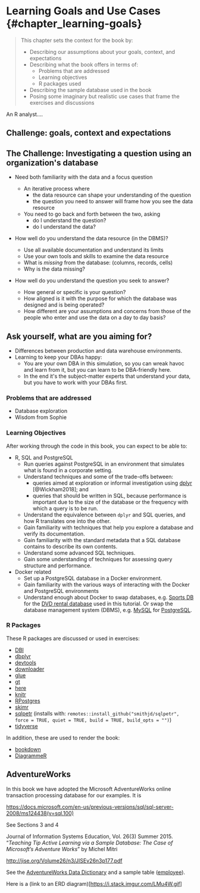 # Learning Goals and Use Cases {#chapter_learning-goals}

> This chapter sets the context for the book by:
> 
> * Describing our assumptions about your goals, context, and expectations
> * Describing what the book offers in terms of:
>   * Problems that are addressed 
>   * Learning objectives
>   * R packages used
> * Describing the sample database used in the book
> * Posing some imaginary but realistic use cases that frame the exercises and discussions

An R analyst....



## Challenge: goals, context and expectations

## The Challenge: Investigating a question using an organization's database

* Need both familiarity with the data and a focus question
  + An iterative process where 
    + the data resource can shape your understanding of the question
    + the question you need to answer will frame how you see the data resource
  + You need to go back and forth between the two, asking 
    + do I understand the question?
    + do I understand the data?

* How well do you understand the data resource (in the DBMS)?
  + Use all available documentation and understand its limits
  + Use your own tools and skills to examine the data resource
  + What is *missing* from the database: (columns, records, cells)
  + Why is the data missing?
  
* How well do you understand the question you seek to answer?
  + How general or specific is your question?
  + How aligned is it with the purpose for which the database was designed and is being operated?
  + How different are your assumptions and concerns from those of the people who enter and use the data on a day to day basis?


## Ask yourself, what are you aiming for?  

* Differences between production and data warehouse environments.
* Learning to keep your DBAs happy:
  + You are your own DBA in this simulation, so you can wreak havoc and learn from it, but you can learn to be DBA-friendly here.
  + In the end it's the subject-matter experts that understand your data, but you have to work with your DBAs first.

### Problems that are addressed

* Database exploration 
* Wisdom from Sophie

### Learning Objectives

After working through the code in this book, you can expect to be able to:

* R, SQL and PostgreSQL
  * Run queries against PostgreSQL in an environment that simulates what is found in a corporate setting.
  * Understand techniques and some of the trade-offs between:
      * queries aimed at exploration or informal investigation using [dplyr](https://cran.r-project.org/package=dplyr)    [@Wickham2018]; and 
      * queries that should be written in SQL, because performance is important due to the size of the database or the frequency  with which a query is to be run.
  * Understand the equivalence between `dplyr` and SQL queries, and how R translates one into the other.
  * Gain familiarity with techniques that help you explore a database and verify its documentation.
  * Gain familiarity with the standard metadata that a SQL database contains to describe its own contents.
  * Understand some advanced SQL techniques.
  * Gain some understanding of techniques for assessing query structure and performance.
* Docker related
  * Set up a PostgreSQL database in a Docker environment. 
  * Gain familiarity with the various ways of interacting with the Docker and PostgreSQL environments
  * Understand enough about Docker to swap databases, e.g. [Sports DB](http://www.sportsdb.org/sd/samples) for the [DVD rental database](http://www.postgresqltutorial.com/postgresql-sample-database/) used in this tutorial. Or swap the database management system (DBMS), e.g. [MySQL](https://www.mysql.com/) for [PostgreSQL](https://www.postgresql.org/).


### R Packages

These R packages are discussed or used in exercises:

* [DBI](https://cran.r-project.org/package=DBI)
* [dbplyr](https://cran.r-project.org/package=dbplyr)
* [devtools](https://cran.r-project.org/package=devtools)
* [downloader](https://cran.r-project.org/package=downloader)
* [glue](https://cran.r-project.org/package=glue)
* [gt](https://cran.r-project.org/package=gt)
* [here](https://cran.r-project.org/package=here)
* [knitr](https://cran.r-project.org/package=knitr)
* [RPostgres](https://cran.r-project.org/package=RPostgres)
* [skimr](https://cran.r-project.org/package=skimr)
* [sqlpetr](https://github.com/smithjd/sqlpetr) (installs with: `remotes::install_github("smithjd/sqlpetr", force = TRUE, quiet = TRUE, build = TRUE, build_opts = "")`)
* [tidyverse](https://cran.r-project.org/package=tidyverse)

In addition, these are used to render the book:
* [bookdown](https://cran.r-project.org/package=bookdown)
* [DiagrammeR](https://cran.r-project.org/package=DiagrammeR)

## AdventureWorks

In this book we have adopted the Microsoft AdventureWorks online transaction processing database for our examples.  It is 

https://docs.microsoft.com/en-us/previous-versions/sql/sql-server-2008/ms124438(v=sql.100) 

See Sections 3 and 4

Journal of Information Systems Education, Vol. 26(3) Summer 2015. “_Teaching Tip Active Learning via a Sample Database: The Case of Microsoft’s Adventure Works_” by Michel Mitri

http://jise.org/Volume26/n3/JISEv26n3p177.pdf

See the [AdventureWorks Data Dictionary](https://docs.microsoft.com/en-us/previous-versions/sql/sql-server-2008/ms124438%28v%3dsql.100%29) and a sample table ([employee](https://docs.microsoft.com/en-us/previous-versions/sql/sql-server-2008/ms124432(v=sql.100))).

Here is a (link to an ERD diagram)[https://i.stack.imgur.com/LMu4W.gif]

